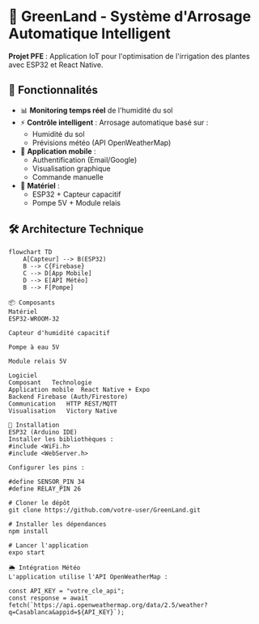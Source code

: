 # 🌱 GreenLand - Système d'Arrosage Automatique Intelligent

**Projet PFE** : Application IoT pour l'optimisation de l'irrigation des plantes avec ESP32 et React Native.

## 🚀 Fonctionnalités
- 📊 **Monitoring temps réel** de l'humidité du sol
- ⚡ **Contrôle intelligent** : Arrosage automatique basé sur :
  - Humidité du sol
  - Prévisions météo (API OpenWeatherMap)
- 📱 **Application mobile** :
  - Authentification (Email/Google)
  - Visualisation graphique
  - Commande manuelle
- 🔌 **Matériel** :
  - ESP32 + Capteur capacitif
  - Pompe 5V + Module relais

## 🛠️ Architecture Technique
```mermaid
flowchart TD
    A[Capteur] --> B(ESP32)
    B --> C{Firebase}
    C --> D[App Mobile]
    D --> E[API Météo]
    B --> F[Pompe]

📦 Composants
Matériel
ESP32-WROOM-32

Capteur d'humidité capacitif

Pompe à eau 5V

Module relais 5V

Logiciel
Composant	Technologie
Application mobile	React Native + Expo
Backend	Firebase (Auth/Firestore)
Communication	HTTP REST/MQTT
Visualisation	Victory Native

🔧 Installation
ESP32 (Arduino IDE)
Installer les bibliothèques :
#include <WiFi.h>
#include <WebServer.h>

Configurer les pins :

#define SENSOR_PIN 34
#define RELAY_PIN 26

# Cloner le dépôt
git clone https://github.com/votre-user/GreenLand.git

# Installer les dépendances
npm install

# Lancer l'application
expo start

🌦️ Intégration Météo
L'application utilise l'API OpenWeatherMap :

const API_KEY = "votre_cle_api";
const response = await fetch(`https://api.openweathermap.org/data/2.5/weather?q=Casablanca&appid=${API_KEY}`);
